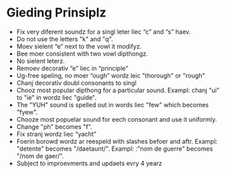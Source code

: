 # Gieding Prinsiplz

* Fix very diferent soundz for a singl leter liec “c” and “s” haev.
* Do not use the letters "k" and "q".
* Moev sielent “e” next to the vowl it modifyz.
* Bee moer consistent with two vowl dipthongz.
* No sielent leterz.
* Remoev decorativ “e” liec in “principle” 
* Ug-free speling, no moer “ough” wordz leic "thorough" or "rough"
* Chanj decorativ doubl consonants to singl
* Chooz most popular dipthong for a particular sound. Exampl: chanj "ui" to "ie" in wordz liec "guide".
* The "YUH" sound is spelled out in words liec "few" which becomes "fyew".
* Chooze most popuelar sound for eech consonant and use it uniformly.
* Change "ph" becomes "f".
* Fix stranj wordz liec “yacht”
* Foerin borowd wordz ar reespeld with slashes befoer and aftr. Exampl: "detente" becomes "/daetaunt/". Exampl: :"nom de guerre" becomes "/nom de gaer/".
* Subject to improevments and updaets evry 4 yearz

